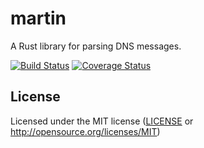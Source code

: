 # martin

A Rust library for parsing DNS messages.

[![Build Status](https://travis-ci.org/dhild/martin.svg)](https://travis-ci.org/dhild/martin) [![Coverage Status](https://coveralls.io/repos/dhild/martin/badge.svg?branch=master&service=github)](https://coveralls.io/github/dhild/martin?branch=master)


## License

Licensed under the MIT license ([LICENSE](LICENSE) or http://opensource.org/licenses/MIT)
